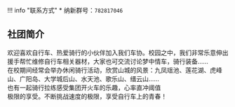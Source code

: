 !!! info "联系方式"
    * 纳新群号：`782817046`

## 社团简介
欢迎喜欢自行车、热爱骑行的小伙伴加入我们车协。校园之中，我们非常乐意伸出援手帮忙维修自行车相关器材，大家也可交流讨论梦中情车，骑行装备……  
在校期间经常会举办休闲骑行活动，欣赏山城的风景：九凤瑶池、莲花湖、虎峰山、广阳岛、大学城后山、水天池、歌乐山、缙云山……  
也有一起骑行拉练感受集团开火车的乐趣，心率直冲阈值  
极限的享受。不断挑战速度的极限，享受自行车上的青春！  